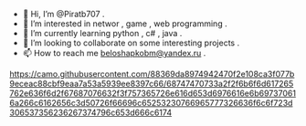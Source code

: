 - 👋 Hi, I’m @Piratb707 .
- 👀 I’m interested in networ , game , web programming .
- 🌱 I’m currently learning python , c# , java .
- 💞️ I’m looking to collaborate on some interesting projects .
- 📫 How to reach me beloshapkobm@yandex.ru .

https://camo.githubusercontent.com/88369da8974942470f2e108ca3f077b9eceac88cbf9eaa7a53a5939ee8397c66/68747470733a2f2f6b6f6d617265762e636f6d2f67687076632f3f757365726e616d653d6976616e6b697370616a266c6162656c3d50726f66696c65253230766965777326636f6c6f723d306537356236267374796c653d666c6174

<!---
Piratb707/Piratb707 is a ✨ special ✨ repository because its `README.md` (this file) appears on your GitHub profile.
You can click the Preview link to take a look at your changes.
--->
